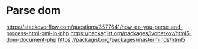 # Parse dom

https://stackoverflow.com/questions/3577641/how-do-you-parse-and-process-html-xml-in-php
https://packagist.org/packages/ivopetkov/html5-dom-document-php
https://packagist.org/packages/masterminds/html5
